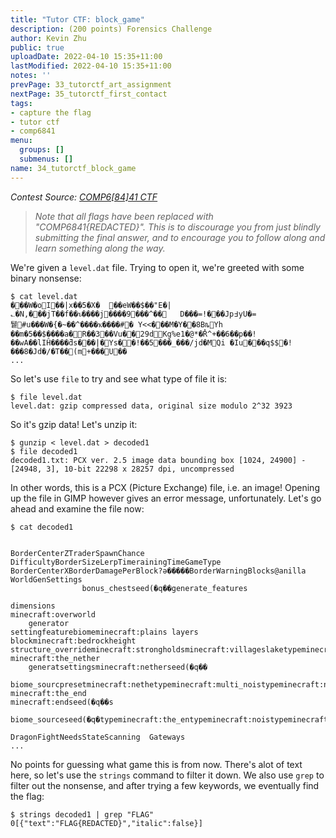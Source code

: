 ```yaml
---
title: "Tutor CTF: block_game"
description: (200 points) Forensics Challenge
author: Kevin Zhu
public: true
uploadDate: 2022-04-10 15:35+11:00
lastModified: 2022-04-10 15:35+11:00
notes: ''
prevPage: 33_tutorctf_art_assignment
nextPage: 35_tutorctf_first_contact
tags:
- capture the flag
- tutor ctf
- comp6841
menu:
  groups: []
  submenus: []
name: 34_tutorctf_block_game
---
```


_Contest Source: [COMP6[84]41 CTF](https://www.comp6841.com/challenges)_

> _Note that all flags have been replaced with "COMP6841{REDACTED}". This is to discourage you from just blindly submitting the final answer, and to encourage you to follow along and learn something along the way._

We're given a `level.dat` file. Trying to open it, we're greeted with some binary nonsense:

```term
$ cat level.dat
�      ��W�oI��|x��5�X�	��eW��$��"E�|؎�N,���jT��f��ꮦ����j����9���^��	D���=!� ��Jp߃yU�=퉽#u���W�{�~��^����ҡ����#� Y<<���M�Y��8 BȵYh	��m�5��$����a�R��3��Vu��29dKg%e1�@*�R̔^+��6��p��!��wA��lIĤ����ƌs���|�Ys��!��5���_���/jd�MQi �Iu���q$$�!���8�Jd�/�T��(m+���U��
...
```

So let's use `file` to try and see what type of file it is:

```term
$ file level.dat
level.dat: gzip compressed data, original size modulo 2^32 3923
```

So it's gzip data! Let's unzip it:

```term
$ gunzip < level.dat > decoded1
$ file decoded1
decoded1.txt: PCX ver. 2.5 image data bounding box [1024, 24900] - [24948, 3], 10-bit 22298 x 28257 dpi, uncompressed
```

In other words, this is a PCX (Picture Exchange) file, i.e. an image! Opening up the file in GIMP however gives an error message, unfortunately. Let's go ahead and examine the file now:

```term
$ cat decoded1


BorderCenterZTraderSpawnChance
DifficultyBorderSizeLerpTimerainingTimeGameType
BorderCenterXBorderDamagePerBlock?ə�����BorderWarningBlocks@anilla
WorldGenSettings
                bonus_chestseed(�q��generate_features

dimensions
minecraft:overworld
	generator
settingfeaturebiomeminecraft:plains	layers
blockminecraft:bedrockheight	structure_overrideminecraft:strongholdsminecraft:villageslaketypeminecraft:flatypeminecraft:overworld
minecraft:the_nether
	generatsettingsminecraft:netherseed(�q��

biome_sourcpresetminecraft:nethetypeminecraft:multi_noistypeminecraft:noistypeminecraft:the_nether
minecraft:the_end
minecraft:endseed(�q��s

biome_sourceseed(�q�typeminecraft:the_entypeminecraft:noistypeminecraft:the_end

DragonFightNeedsStateScanning  Gateways
...
```

No points for guessing what game this is from now. There's alot of text here, so let's use the `strings` command to filter it down. We also use `grep` to filter out the nonsense, and after trying a few keywords, we eventually find the flag:    

```term
$ strings decoded1 | grep "FLAG"
0[{"text":"FLAG{REDACTED}","italic":false}]
```